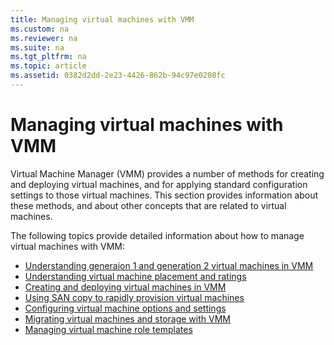 ```yaml
---
title: Managing virtual machines with VMM
ms.custom: na
ms.reviewer: na
ms.suite: na
ms.tgt_pltfrm: na
ms.topic: article
ms.assetid: 0382d2dd-2e23-4426-862b-94c97e0208fc
---
```

# Managing virtual machines with VMM
Virtual Machine Manager (VMM) provides a number of methods for creating and deploying virtual machines, and for applying standard configuration settings to those virtual machines. This section provides information about these methods, and about other concepts that are related to virtual machines.

The following topics provide detailed information about how to manage virtual machines with VMM:

* [Understanding generaion 1 and generation 2 virtual machines in VMM](Understanding-generation-1-and-generation-2-virtual-machines-in-VMM.md)
* [Understanding virtual machine placement and ratings](Understanding-virtual-machine-placement-and-ratings-in-VMM.md)
* [Creating and deploying virtual machines in VMM](Creating-and-deploying-virtual-machines-in-VMM.md)
* [Using SAN copy to rapidly provision virtual machines](Using-SAN-copy-to-rapidly-provision-virtual-machines.md)
* [Configuring virtual machine options and settings](Configuring-virtual-machine-options-and-settings.md)
* [Migrating virtual machines and storage with VMM](Migrating-virtual-machines-and-storage-in-VMM.md)
* [Managing virtual machine role templates](Managing-virtual-machine-role-templates.md)

